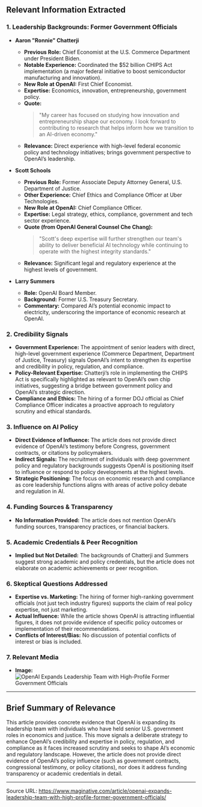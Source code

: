 ## Relevant Information Extracted

### 1. Leadership Backgrounds: Former Government Officials

- **Aaron "Ronnie" Chatterji**
  - **Previous Role:** Chief Economist at the U.S. Commerce Department under President Biden.
  - **Notable Experience:** Coordinated the $52 billion CHIPS Act implementation (a major federal initiative to boost semiconductor manufacturing and innovation).
  - **New Role at OpenAI:** First Chief Economist.
  - **Expertise:** Economics, innovation, entrepreneurship, government policy.
  - **Quote:**  
    > "My career has focused on studying how innovation and entrepreneurship shape our economy. I look forward to contributing to research that helps inform how we transition to an AI-driven economy."
  - **Relevance:** Direct experience with high-level federal economic policy and technology initiatives; brings government perspective to OpenAI’s leadership.

- **Scott Schools**
  - **Previous Role:** Former Associate Deputy Attorney General, U.S. Department of Justice.
  - **Other Experience:** Chief Ethics and Compliance Officer at Uber Technologies.
  - **New Role at OpenAI:** Chief Compliance Officer.
  - **Expertise:** Legal strategy, ethics, compliance, government and tech sector experience.
  - **Quote (from OpenAI General Counsel Che Chang):**  
    > "Scott's deep expertise will further strengthen our team's ability to deliver beneficial AI technology while continuing to operate with the highest integrity standards."
  - **Relevance:** Significant legal and regulatory experience at the highest levels of government.

- **Larry Summers**
  - **Role:** OpenAI Board Member.
  - **Background:** Former U.S. Treasury Secretary.
  - **Commentary:** Compared AI’s potential economic impact to electricity, underscoring the importance of economic research at OpenAI.

### 2. Credibility Signals

- **Government Experience:** The appointment of senior leaders with direct, high-level government experience (Commerce Department, Department of Justice, Treasury) signals OpenAI’s intent to strengthen its expertise and credibility in policy, regulation, and compliance.
- **Policy-Relevant Expertise:** Chatterji’s role in implementing the CHIPS Act is specifically highlighted as relevant to OpenAI’s own chip initiatives, suggesting a bridge between government policy and OpenAI’s strategic direction.
- **Compliance and Ethics:** The hiring of a former DOJ official as Chief Compliance Officer indicates a proactive approach to regulatory scrutiny and ethical standards.

### 3. Influence on AI Policy

- **Direct Evidence of Influence:** The article does not provide direct evidence of OpenAI’s testimony before Congress, government contracts, or citations by policymakers.
- **Indirect Signals:** The recruitment of individuals with deep government policy and regulatory backgrounds suggests OpenAI is positioning itself to influence or respond to policy developments at the highest levels.
- **Strategic Positioning:** The focus on economic research and compliance as core leadership functions aligns with areas of active policy debate and regulation in AI.

### 4. Funding Sources & Transparency

- **No Information Provided:** The article does not mention OpenAI’s funding sources, transparency practices, or financial backers.

### 5. Academic Credentials & Peer Recognition

- **Implied but Not Detailed:** The backgrounds of Chatterji and Summers suggest strong academic and policy credentials, but the article does not elaborate on academic achievements or peer recognition.

### 6. Skeptical Questions Addressed

- **Expertise vs. Marketing:** The hiring of former high-ranking government officials (not just tech industry figures) supports the claim of real policy expertise, not just marketing.
- **Actual Influence:** While the article shows OpenAI is attracting influential figures, it does not provide evidence of specific policy outcomes or implementation of their recommendations.
- **Conflicts of Interest/Bias:** No discussion of potential conflicts of interest or bias is included.

### 7. Relevant Media

- **Image:**  
  ![OpenAI Expands Leadership Team with High-Profile Former Government Officials](https://www.maginative.com/content/images/size/w2000/2024/10/OpenAI-Hires.jpg)

---

## Brief Summary of Relevance

This article provides concrete evidence that OpenAI is expanding its leadership team with individuals who have held senior U.S. government roles in economics and justice. This move signals a deliberate strategy to enhance OpenAI’s credibility and expertise in policy, regulation, and compliance as it faces increased scrutiny and seeks to shape AI’s economic and regulatory landscape. However, the article does not provide direct evidence of OpenAI’s policy influence (such as government contracts, congressional testimony, or policy citations), nor does it address funding transparency or academic credentials in detail.

---

Source URL: https://www.maginative.com/article/openai-expands-leadership-team-with-high-profile-former-government-officials/